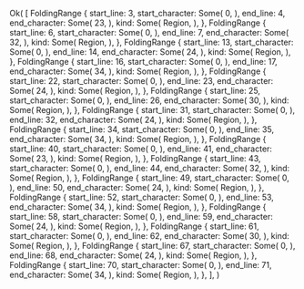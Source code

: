 Ok(
    [
        FoldingRange {
            start_line: 3,
            start_character: Some(
                0,
            ),
            end_line: 4,
            end_character: Some(
                23,
            ),
            kind: Some(
                Region,
            ),
        },
        FoldingRange {
            start_line: 6,
            start_character: Some(
                0,
            ),
            end_line: 7,
            end_character: Some(
                32,
            ),
            kind: Some(
                Region,
            ),
        },
        FoldingRange {
            start_line: 13,
            start_character: Some(
                0,
            ),
            end_line: 14,
            end_character: Some(
                24,
            ),
            kind: Some(
                Region,
            ),
        },
        FoldingRange {
            start_line: 16,
            start_character: Some(
                0,
            ),
            end_line: 17,
            end_character: Some(
                34,
            ),
            kind: Some(
                Region,
            ),
        },
        FoldingRange {
            start_line: 22,
            start_character: Some(
                0,
            ),
            end_line: 23,
            end_character: Some(
                24,
            ),
            kind: Some(
                Region,
            ),
        },
        FoldingRange {
            start_line: 25,
            start_character: Some(
                0,
            ),
            end_line: 26,
            end_character: Some(
                30,
            ),
            kind: Some(
                Region,
            ),
        },
        FoldingRange {
            start_line: 31,
            start_character: Some(
                0,
            ),
            end_line: 32,
            end_character: Some(
                24,
            ),
            kind: Some(
                Region,
            ),
        },
        FoldingRange {
            start_line: 34,
            start_character: Some(
                0,
            ),
            end_line: 35,
            end_character: Some(
                34,
            ),
            kind: Some(
                Region,
            ),
        },
        FoldingRange {
            start_line: 40,
            start_character: Some(
                0,
            ),
            end_line: 41,
            end_character: Some(
                23,
            ),
            kind: Some(
                Region,
            ),
        },
        FoldingRange {
            start_line: 43,
            start_character: Some(
                0,
            ),
            end_line: 44,
            end_character: Some(
                32,
            ),
            kind: Some(
                Region,
            ),
        },
        FoldingRange {
            start_line: 49,
            start_character: Some(
                0,
            ),
            end_line: 50,
            end_character: Some(
                24,
            ),
            kind: Some(
                Region,
            ),
        },
        FoldingRange {
            start_line: 52,
            start_character: Some(
                0,
            ),
            end_line: 53,
            end_character: Some(
                34,
            ),
            kind: Some(
                Region,
            ),
        },
        FoldingRange {
            start_line: 58,
            start_character: Some(
                0,
            ),
            end_line: 59,
            end_character: Some(
                24,
            ),
            kind: Some(
                Region,
            ),
        },
        FoldingRange {
            start_line: 61,
            start_character: Some(
                0,
            ),
            end_line: 62,
            end_character: Some(
                30,
            ),
            kind: Some(
                Region,
            ),
        },
        FoldingRange {
            start_line: 67,
            start_character: Some(
                0,
            ),
            end_line: 68,
            end_character: Some(
                24,
            ),
            kind: Some(
                Region,
            ),
        },
        FoldingRange {
            start_line: 70,
            start_character: Some(
                0,
            ),
            end_line: 71,
            end_character: Some(
                34,
            ),
            kind: Some(
                Region,
            ),
        },
    ],
)